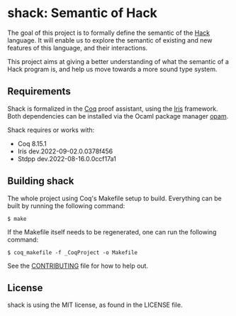 # shack: Semantic of Hack

The goal of this project is to formally define the semantic of the [Hack](https://hacklang.org/) language.
It will enable us to explore the semantic of existing and new features of this language,
and their interactions.

This project aims at giving a better understanding of what the semantic of
a Hack program is, and help us move towards a more sound type system.

## Requirements
Shack is formalized in the [Coq](https://coq.inria.fr/) proof assistant, using
the [Iris](https://iris-project.org/) framework. Both dependencies can be
installed via the Ocaml package manager [opam](https://opam.ocaml.org/).

Shack requires or works with:
* Coq 8.15.1
* Iris dev.2022-09-02.0.0378f456
* Stdpp dev.2022-08-16.0.0ccf17a1

## Building shack
The whole project using Coq's Makefile setup to build. Everything can be built
by running the following command:

```
$ make
```

If the Makefile itself needs to be regenerated, one can run the following
command:
```
$ coq_makefile -f _CoqProject -o Makefile
```

See the [CONTRIBUTING](CONTRIBUTING.md) file for how to help out.


## License
shack is using the MIT license, as found in the LICENSE file.
